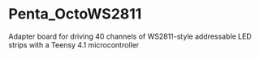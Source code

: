 # Penta_OctoWS2811
Adapter board for driving 40 channels of WS2811-style addressable LED strips with a Teensy 4.1 microcontroller

